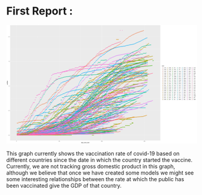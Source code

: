 # First Report :

![our first graph](https://github.com/OkaiDao/CPSC375-Project/raw/main/images/vac_data.png)

This graph currently shows the vaccination rate of covid-19 based on different countries since the date in which the country started the vaccine.  Currently, we are not tracking gross domestic product in this graph, although we believe that once we have created some models we might see some interesting relationships between the rate at which the public has been vaccinated give the GDP of that country.  